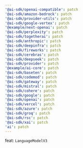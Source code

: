```yaml
---
'@ai-sdk/openai-compatible': patch
'@ai-sdk/amazon-bedrock': patch
'@ai-sdk/provider-utils': patch
'@ai-sdk/google-vertex': patch
'@example/next-openai': patch
'@ai-sdk/perplexity': patch
'@ai-sdk/togetherai': patch
'@ai-sdk/anthropic': patch
'@ai-sdk/deepinfra': patch
'@ai-sdk/fireworks': patch
'@ai-sdk/cerebras': patch
'@ai-sdk/deepseek': patch
'@ai-sdk/provider': patch
'@example/ai-core': patch
'@ai-sdk/baseten': patch
'@ai-sdk/codemod': patch
'@ai-sdk/gateway': patch
'@ai-sdk/mistral': patch
'@ai-sdk/cohere': patch
'@ai-sdk/google': patch
'@ai-sdk/openai': patch
'@ai-sdk/vercel': patch
'@ai-sdk/azure': patch
'@ai-sdk/groq': patch
'@ai-sdk/rsc': patch
'@ai-sdk/xai': patch
'ai': patch
---
```


feat: `LanguageModelV3`
